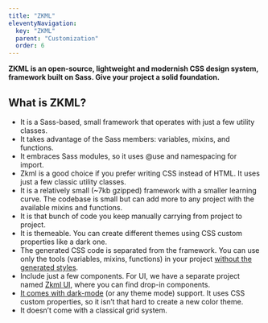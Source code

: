 ```yaml
---
title: "ZKML"
eleventyNavigation:
  key: "ZKML"
  parent: "Customization"
  order: 6
---
```


**ZKML is an open-source, lightweight and modernish CSS design system, framework built on Sass. Give your project a solid foundation.**

## What is ZKML?

- It is a Sass-based, small framework that operates with just a few utility classes.
- It takes advantage of the Sass members: variables, mixins, and functions.
- It embraces Sass modules, so it uses @use and namespacing for import.
- Zkml is a good choice if you prefer writing CSS instead of HTML. It uses just a few classic utility classes.
- It is a relatively small (~7kb gzipped) framework with a smaller learning curve. The codebase is small but can add more to any project with the available mixins and functions.
- It is that bunch of code you keep manually carrying from project to project.
- It is themeable. You can create different themes using CSS custom properties like a dark one.
- The generated CSS code is separated from the framework. You can use only the tools (variables, mixins, functions) in your project [without the generated styles](https://zk-contract.vercel.app/docs/elements/generators).
- Include just a few components. For UI, we have a separate project named [Zkml UI](/ui/getting-started/introduction), where you can find drop-in components.
- [It comes with dark-mode](https://zk-contract.vercel.app/docs/customization/themes) (or any theme mode) support. It uses CSS custom properties, so it isn’t that hard to create a new color theme.
- It doesn’t come with a classical grid system.
